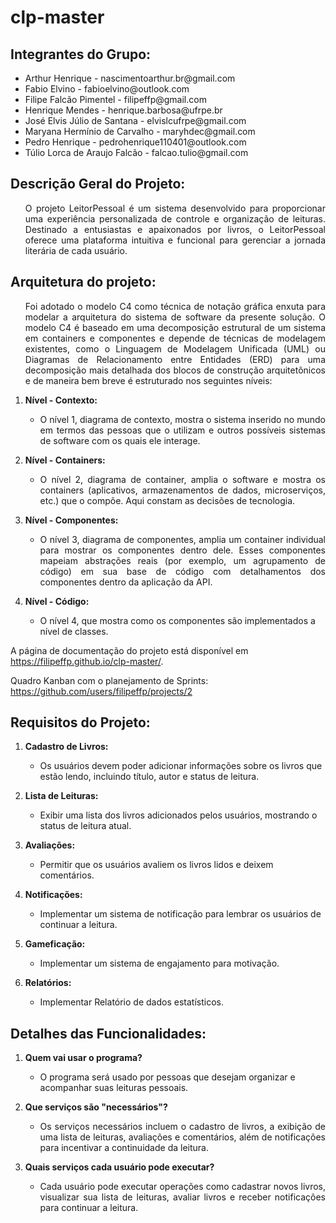 # clp-master

## Integrantes do Grupo:

<ul>
    <li>Arthur Henrique - nascimentoarthur.br@gmail.com</li>
    <li>Fabio Elvino - fabioelvino@outlook.com</li>
    <li>Filipe Falcão Pimentel - filipeffp@gmail.com</li>
    <li>Henrique Mendes - henrique.barbosa@ufrpe.br</li>
    <li>José Elvis Júlio de Santana - elvislcufrpe@gmail.com</li>
    <li>Maryana Hermínio de Carvalho - maryhdec@gmail.com</li>
    <li>Pedro Henrique - pedrohenrique110401@outlook.com</li>
    <li>Túlio Lorca de Araujo Falcão - falcao.tulio@gmail.com</li>
</ul>

## Descrição Geral do Projeto:
<ul>
<p align="justify"> O projeto LeitorPessoal é um sistema desenvolvido para proporcionar uma experiência personalizada de controle e organização de leituras. Destinado a entusiastas e apaixonados por livros, o LeitorPessoal oferece uma plataforma intuitiva e funcional para gerenciar a jornada literária de cada usuário.</p>
</ul>

## Arquitetura do projeto:
<ul>
<p align="justify"> Foi adotado o modelo C4 como técnica de notação gráfica enxuta para modelar a arquitetura do sistema de software da presente solução. O modelo C4 é baseado em uma decomposição estrutural de um sistema em containers e componentes e depende de técnicas de modelagem existentes, como o Linguagem de Modelagem Unificada (UML) ou Diagramas de Relacionamento entre Entidades (ERD) para uma decomposição mais detalhada dos blocos de construção arquitetônicos e de maneira bem breve é estruturado nos seguintes níveis:</p>
</ul>

1. **Nível - Contexto:**
   - <p align="justify"> O nível 1, diagrama de contexto, mostra o sistema inserido no mundo em termos das pessoas que o utilizam e outros possíveis sistemas de software com os quais ele interage.</p>

2. **Nível - Containers:**
   - <p align="justify"> O nível 2, diagrama de container, amplia o software e mostra os containers (aplicativos, armazenamentos de dados, microserviços, etc.) que o compõe. Aqui constam as decisões de tecnologia.</p>

3. **Nível - Componentes:**
   - <p align="justify"> O nível 3, diagrama de componentes, amplia um container individual para mostrar os componentes dentro dele. Esses componentes mapeiam abstrações reais (por exemplo, um agrupamento de código) em sua base de código com detalhamentos dos componentes dentro da aplicação da API.</p>

4. **Nível - Código:**
   - O nível 4, que mostra como os componentes são implementados a nível de classes.

A página de documentação do projeto está disponível em https://filipeffp.github.io/clp-master/.

Quadro Kanban com o planejamento de Sprints: https://github.com/users/filipeffp/projects/2

## Requisitos do Projeto:
   
1. **Cadastro de Livros:**
   - Os usuários devem poder adicionar informações sobre os livros que estão lendo, incluindo título, autor e status de leitura.

2. **Lista de Leituras:**
   - Exibir uma lista dos livros adicionados pelos usuários, mostrando o status de leitura atual.

3. **Avaliações:**
   - Permitir que os usuários avaliem os livros lidos e deixem comentários.

4. **Notificações:**
   - Implementar um sistema de notificação para lembrar os usuários de continuar a leitura.
     
5. **Gameficação:**
   - Implementar um sistema de engajamento para motivação.

6. **Relatórios:**
   - Implementar Relatório de dados estatísticos.


## Detalhes das Funcionalidades:

1. **Quem vai usar o programa?**
    - O programa será usado por pessoas que desejam organizar e acompanhar suas leituras pessoais.

2. **Que serviços são "necessários"?**
    - <p align="justify"> Os serviços necessários incluem o cadastro de livros, a exibição de uma lista de leituras, avaliações e comentários, além de notificações para incentivar a continuidade da leitura.</p>

3. **Quais serviços cada usuário pode executar?**
    - <p align="justify"> Cada usuário pode executar operações como cadastrar novos livros, visualizar sua lista de leituras, avaliar livros e receber notificações para continuar a leitura.</p>
